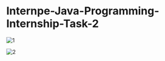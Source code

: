 # Internpe-Java-Programming-Internship-Task-2

![1](https://github.com/HarshLahane78/Internpe-Java-Programming-Internship-Task-2/assets/138689249/50c0c8dd-1af7-4afe-a947-15467e36fb36)

![2](https://github.com/HarshLahane78/Internpe-Java-Programming-Internship-Task-2/assets/138689249/e49c541c-a042-4ada-8baa-13f86c73adc3)


